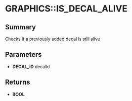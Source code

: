 # GRAPHICS::IS_DECAL_ALIVE

## Summary
Checks if a previously added decal is still alive

## Parameters
* **DECAL_ID** decalId

## Returns
* **BOOL**